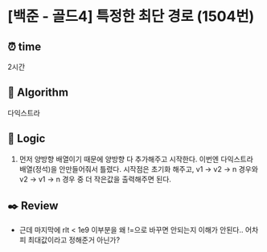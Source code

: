 # [백준 - 골드4] 특정한 최단 경로 (1504번)

## ⏰ **time**

2시간

## :pushpin: **Algorithm**

다익스트라

## :round_pushpin: **Logic**

1. 먼저 양방향 배열이기 때문에 양방향 다 추가해주고 시작한다.
   이번엔 다익스트라 배열(정석)을 안만들어줘서 틀렸다. 시작점은 초기화 해주고, v1 -> v2 -> n 경우와 v2 -> v1 -> n 경우 중 더 작은값을 출력해주면 된다.

## :black_nib: **Review**

- 근데 마지막에 rlt < 1e9 이부분을 왜 !=으로 바꾸면 안되는지 이해가 안된다.. 어차피 최대값이라고 정해준거 아닌가?
